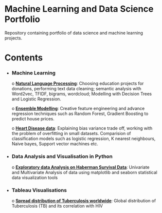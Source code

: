 # Machine Learning and Data Science Portfolio
Repository containing portfolio of data science and machine learning projects.

# Contents
  * ### Machine Learning
    o [**Natural Language Processing**](https://github.com/navnina/Data-Science-Portolio/blob/master/DonorsChooseData/DonorsChooseData.ipynb): Choosing education projects for donations, performing text data cleaning; semantic analysis with Word2vec, TFIDF, bigrams, wordcloud; Modelling with Decision Trees and Logistic Regression.
    
    o [**Ensemble Modelling**](https://github.com/navnina/Data-Science-Porfolio/blob/master/Advance-Regression-techniques/HousePrice.ipynb): Creative feature engineering and advance regression techniques such as Random Forest, Gradient Boosting to predict house prices.
    
    o [**Heart Disease data**](https://github.com/navnina/Data-Science-Portolio/blob/master/heartdisease/heartdisease.ipynb): Explaining bias variance trade off, working with the problem of overfitting in small datasets. Comparision of classification models such as logistic regression, K nearest neighbours, Naive bayes, Support vector machines etc.
    
  * ### Data Analysis and Visualisation in Python
    o [**Exploratory data Analysis on Haberman Survival Data**](https://github.com/navnina/Data-Science-Portolio/blob/master/Haberman_survival_data/Exploratory_Data_Analysis_Haberman_survival_data.ipynb): Univariate and Multivariate Analysis of data using matplotlib and seaborn statistical data visualization tools

* ### Tableau Visualisations
    o [**Spread distribution of Tuberculosis worldwide**](https://github.com/navnina/Data-Science-Porfolio/tree/master/Tableau/Dashboards): Global distribution of Tuberculosis (TB) and its correlation with HIV
